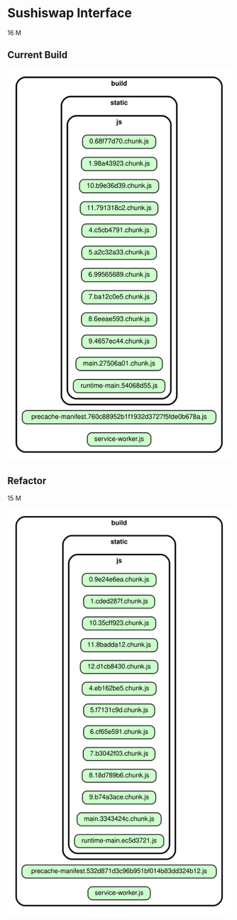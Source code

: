 # Sushiswap Interface

16 M

## Current Build 

![](build.svg)



## Refactor 

15 M

![](new_build.svg)
